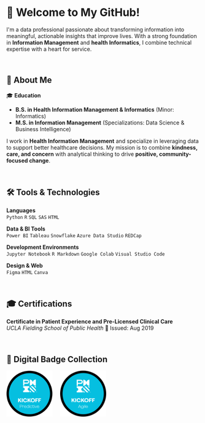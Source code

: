 # 👋 Welcome to My GitHub!

I'm a data professional passionate about transforming information into meaningful, actionable insights that improve lives. With a strong foundation in **Information Management** and **health Informatics**, I combine technical expertise with a heart for service.

&nbsp;

## 🧬 About Me

🎓 **Education**  
- **B.S. in Health Information Management & Informatics** (Minor: Informatics)  
- **M.S. in Information Management**  (Specializations: Data Science & Business Intelligence)

I work in **Health Information Management** and specialize in leveraging data to support better healthcare decisions. My mission is to combine **kindness, care, and concern** with analytical thinking to drive **positive, community-focused change**.

&nbsp;

## 🛠️ Tools & Technologies

**Languages**  
`Python` `R` `SQL` `SAS` `HTML`

**Data & BI Tools**  
`Power BI` `Tableau` `Snowflake` `Azure Data Studio` `REDCap`

**Development Environments**  
`Jupyter Notebook` `R Markdown` `Google Colab` `Visual Studio Code`

**Design & Web**  
`Figma` `HTML` `Canva`

&nbsp;

## 🎓 Certifications

**Certificate in Patient Experience and Pre-Licensed Clinical Care**  
*UCLA Fielding School of Public Health* 
📅 Issued: Aug 2019

&nbsp;

## 🏅 Digital Badge Collection

<div>
<img src="./Digital-Badges/Kickoff-Predictive-Badge.png" alt="PMI Predictive Badge" width="120"/>
&nbsp;&nbsp;&nbsp;
<img src="./Digital-Badges/Kickoff-Agile-Badge.png" alt="PMI Agile Badge" width="120"/>
